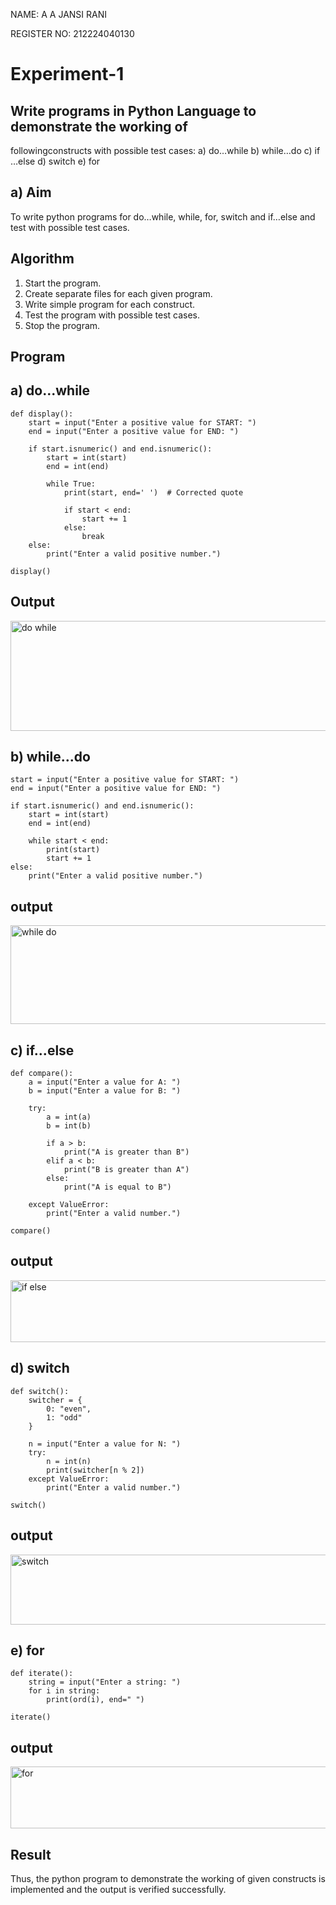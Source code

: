 NAME: A A JANSI RANI 

REGISTER NO: 212224040130

# Experiment-1
##  Write programs in Python Language to demonstrate the working of
followingconstructs with possible test cases: a) do…while b) while…do c)
if …else d) switch e) for

## a) Aim
To write python programs for do…while, while, for, switch and if…else and test with possible test
cases.

## Algorithm
1.	Start the program.
2. Create separate files for each given program.
3. Write simple program for each construct.
4. Test the program with possible test cases.
5. Stop the program. 

## Program

 ## a) do...while 

```
def display():
    start = input("Enter a positive value for START: ")
    end = input("Enter a positive value for END: ")

    if start.isnumeric() and end.isnumeric():
        start = int(start)
        end = int(end)

        while True:
            print(start, end=' ')  # Corrected quote

            if start < end:
                start += 1
            else:
                break
    else:
        print("Enter a valid positive number.")

display()

```

## Output

<img width="913" height="176" alt="do while" src="https://github.com/user-attachments/assets/3533b253-d2aa-4789-8c0a-8de04316577d" />

 ## b) while...do

```
start = input("Enter a positive value for START: ") 
end = input("Enter a positive value for END: ") 

if start.isnumeric() and end.isnumeric():
    start = int(start)
    end = int(end)

    while start < end:
        print(start)
        start += 1
else:
    print("Enter a valid positive number.")

```
## output

<img width="1054" height="158" alt="while do" src="https://github.com/user-attachments/assets/bc4684a3-13de-4351-aef1-87bf0bd724eb" />

## c) if...else

```
def compare():
    a = input("Enter a value for A: ")
    b = input("Enter a value for B: ")
    
    try:
        a = int(a)
        b = int(b)

        if a > b:
            print("A is greater than B")
        elif a < b:
            print("B is greater than A")
        else:
            print("A is equal to B")
    
    except ValueError:
        print("Enter a valid number.")

compare()

```
## output

<img width="1029" height="99" alt="if else" src="https://github.com/user-attachments/assets/4f0779d1-c2a2-4970-b5de-78ea43031e6e" />

## d) switch 

```
def switch():
    switcher = {
        0: "even",
        1: "odd"
    }

    n = input("Enter a value for N: ")
    try:
        n = int(n)
        print(switcher[n % 2])
    except ValueError:
        print("Enter a valid number.")

switch()

```

## output

<img width="944" height="112" alt="switch" src="https://github.com/user-attachments/assets/909993b7-14a6-4c02-87cc-61eeb1c3134e" />

## e) for

```
def iterate():
    string = input("Enter a string: ")  
    for i in string:
        print(ord(i), end=" ")

iterate()

```

## output

<img width="963" height="99" alt="for" src="https://github.com/user-attachments/assets/614beff5-998b-4dca-ae4c-8bf9d96840f6" />

## Result

Thus, the python program to demonstrate the working of given constructs is implemented and the output is verified successfully.


